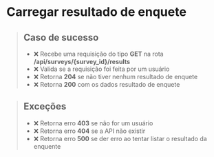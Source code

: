 # Carregar resultado de enquete

> ## Caso de sucesso
> - ❌ Recebe uma requisição do tipo **GET** na rota **/api/surveys/{survey_id}/results** 
> - ❌ Valida se a requisição foi feita por um usuário
> - ❌ Retorna **204** se não tiver nenhum resultado de enquete 
> - ❌ Retorna **200** com os dados resultado de enquete 

> ## Exceções
> - ❌ Retorna erro **403** se não for um usuário
> - ❌ Retorna erro **404** se a API não existir
> - ❌ Retorna erro **500** se der erro ao tentar listar o resultado da enquente